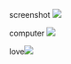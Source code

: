 screenshot
![](Screen%20Shot%202022-10-06%20at%2012.48.29%20AM-min.png)




computer
![](6dd.png)




love![](cviuasasbcvbasvasbvasbkv.png)

